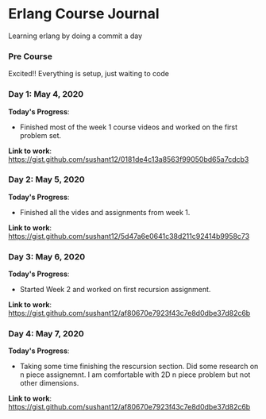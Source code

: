 # Erlang Course Journal
Learning erlang by doing a commit a day

### Pre Course

Excited!! Everything is setup, just waiting to code


### Day 1: May 4, 2020

**Today's Progress**:
  - Finished most of the week 1 course videos and worked on the first problem set.
  
**Link to work**: https://gist.github.com/sushant12/0181de4c13a8563f99050bd65a7cdcb3

### Day 2: May 5, 2020

**Today's Progress**:
  - Finished all the vides and assignments from week 1.

**Link to work**: https://gist.github.com/sushant12/5d47a6e0641c38d211c92414b9958c73

### Day 3: May 6, 2020

**Today's Progress**:
  - Started Week 2 and worked on first recursion assignment.

**Link to work**: https://gist.github.com/sushant12/af80670e7923f43c7e8d0dbe37d82c6b


### Day 4: May 7, 2020

**Today's Progress**:
  - Taking some time finishing the rescursion section. Did some research on n piece assignemnt. I am comfortable with 2D n piece problem but not other dimensions.

**Link to work**: https://gist.github.com/sushant12/af80670e7923f43c7e8d0dbe37d82c6b

